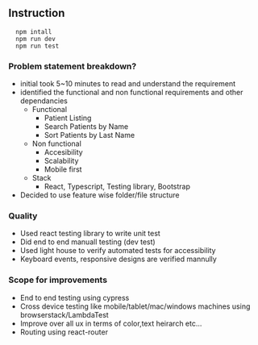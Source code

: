 ## Instruction
```
  npm intall
  npm run dev
  npm run test
```

### Problem statement breakdown?
  - initial took 5~10 minutes to read and understand the requirement
  - identified the functional and non functional requirements and other dependancies
    - Functional 
      - Patient Listing
      - Search Patients by Name
      - Sort Patients by Last Name
    - Non functional
      - Accesibility 
      - Scalability
      - Mobile first
    - Stack
      - React, Typescript, Testing library, Bootstrap
  - Decided to use feature wise folder/file structure
### Quality
  - Used react testing library to write unit test
  - Did end to end manuall testing (dev test)
  - Used light house to verify automated tests for accessibility
  - Keyboard events, responsive designs are verified mannully
### Scope for improvements
  - End to end testing using cypress
  - Cross device testing like mobile/tablet/mac/windows machines using browserstack/LambdaTest
  - Improve over all ux in terms of color,text heirarch etc...
  - Routing using react-router


